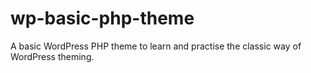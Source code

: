 # wp-basic-php-theme
 A basic WordPress PHP theme to learn and practise the classic way of WordPress theming.
